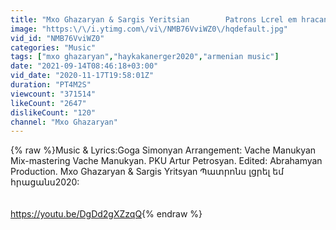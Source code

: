 ```yaml
---
title: "Mxo Ghazaryan & Sargis Yeritsian        Patrons Lcrel em hracans: Պատրոնս լցրել եմ հրացանս 2020"
image: "https:\/\/i.ytimg.com\/vi\/NMB76VviWZ0\/hqdefault.jpg"
vid_id: "NMB76VviWZ0"
categories: "Music"
tags: ["mxo ghazaryan","haykakanerger2020","armenian music"]
date: "2021-09-14T08:46:18+03:00"
vid_date: "2020-11-17T19:58:01Z"
duration: "PT4M2S"
viewcount: "371514"
likeCount: "2647"
dislikeCount: "120"
channel: "Mxo Ghazaryan"
---
```

{% raw %}Music &amp; Lyrics:Goga Simonyan                                  Arrangement: Vache Manukyan                            Mix-mastering Vache Manukyan.                          PKU Artur Petrosyan.                                               Edited: Abrahamyan Production.                           Mxo Ghazaryan &amp; Sargis Yritsyan Պատրոնս լցրել եմ հրացանս2020:<br /><br /><br /><a rel="nofollow" target="blank" href="https://youtu.be/DgDd2gXZzqQ">https://youtu.be/DgDd2gXZzqQ</a>{% endraw %}

